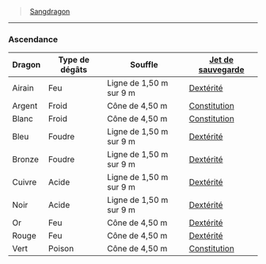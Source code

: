 ﻿> [Sangdragon](hd_dragonborn.md)

---

### Ascendance

|Dragon|Type de dégâts|Souffle|[Jet de sauvegarde](hd_abilities_jets_de_sauvegarde.md)|
|---|---|---|---|
|Airain|Feu|Ligne de 1,50 m sur 9 m|[Dextérité](hd_abilities_dexterity.md)|
|Argent|Froid|Cône de 4,50 m|[Constitution](hd_abilities_constitution.md)|
|Blanc|Froid|Cône de 4,50 m|[Constitution](hd_abilities_constitution.md)|
|Bleu|Foudre|Ligne de 1,50 m sur 9 m|[Dextérité](hd_abilities_dexterity.md)|
|Bronze|Foudre|Ligne de 1,50 m sur 9 m|[Dextérité](hd_abilities_dexterity.md)|
|Cuivre|Acide|Ligne de 1,50 m sur 9 m|[Dextérité](hd_abilities_dexterity.md)|
|Noir|Acide|Ligne de 1,50 m sur 9 m|[Dextérité](hd_abilities_dexterity.md)|
|Or|Feu|Cône de 4,50 m|[Dextérité](hd_abilities_dexterity.md)|
|Rouge|Feu|Cône de 4,50 m|[Dextérité](hd_abilities_dexterity.md)|
|Vert|Poison|Cône de 4,50 m|[Constitution](hd_abilities_constitution.md)|

